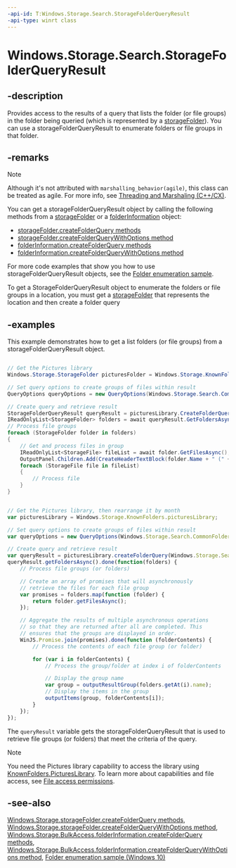 ```yaml
---
-api-id: T:Windows.Storage.Search.StorageFolderQueryResult
-api-type: winrt class
---
```


<!-- Class syntax.
public class StorageFolderQueryResult : Windows.Storage.Search.IStorageFolderQueryResult, Windows.Storage.Search.IStorageQueryResultBase
-->

# Windows.Storage.Search.StorageFolderQueryResult

## -description

Provides access to the results of a query that lists the folder (or file groups) in the folder being queried (which is represented by a [storageFolder](../windows.storage/storagefolder.md)). You can use a storageFolderQueryResult to enumerate folders or file groups in that folder.

## -remarks

> [!NOTE]
> Although it's not attributed with `marshalling_behavior(agile)`, this class can be treated as agile. For more info, see [Threading and Marshaling (C++/CX)](https://go.microsoft.com/fwlink/p/?linkid=258275).
<!--W8B 988884 v2-->

You can get a storageFolderQueryResult object by calling the following methods from a [storageFolder](../windows.storage/storagefolder.md) or a [folderInformation](../windows.storage.bulkaccess/folderinformation.md) object:

+ [storageFolder.createFolderQuery methods](../windows.storage/storagefolder_createfolderquery_325438332.md)
+ [storageFolder.createFolderQueryWithOptions method](../windows.storage/storagefolder_createfolderquerywithoptions_573382953.md)
+ [folderInformation.createFolderQuery methods](../windows.storage.bulkaccess/folderinformation_createfolderquery_325438332.md)
+ [folderInformation.createFolderQueryWithOptions method](../windows.storage.bulkaccess/folderinformation_createfolderquerywithoptions_573382953.md)

For more code examples that show you how to use storageFolderQueryResult objects, see the [Folder enumeration sample](https://go.microsoft.com/fwlink/p/?linkid=231512).

To get a StorageFolderQueryResult object to enumerate the folders or file groups in a location, you must get a [storageFolder](../windows.storage/storagefolder.md) that represents the location and then create a folder query

## -examples

This example demonstrates how to get a list folders (or file groups) from a storageFolderQueryResult object.

```csharp

// Get the Pictures library
Windows.Storage.StorageFolder picturesFolder = Windows.Storage.KnownFolders.PicturesLibrary;

// Set query options to create groups of files within result
QueryOptions queryOptions = new QueryOptions(Windows.Storage.Search.CommonFolderQuery.GroupByMonth);

// Create query and retrieve result
StorageFolderQueryResult queryResult = picturesLibrary.CreateFolderQueryWithOptions(queryOptions);
IReadOnlyList<StorageFolder> folders = await queryResult.GetFoldersAsync();
// Process file groups
foreach (StorageFolder folder in folders)
{
    // Get and process files in group
    IReadOnlyList<StorageFile> fileList = await folder.GetFilesAsync();
    OutputPanel.Children.Add(CreateHeaderTextBlock(folder.Name + " (" + fileList.Count + ")"));
    foreach (StorageFile file in fileList)
    {
        // Process file
    }
}
```

```javascript

// Get the Pictures library, then rearrange it by month
var picturesLibrary = Windows.Storage.KnownFolders.picturesLibrary;

// Set query options to create groups of files within result
var queryOptions = new QueryOptions(Windows.Storage.Search.CommonFolderQuery.GroupByMonth);

// Create query and retrieve result
var queryResult = picturesLibrary.createFolderQuery(Windows.Storage.Search.CommonFolderQuery.groupByMonth);
queryResult.getFoldersAsync().done(function(folders) {
    // Process file groups (or folders)

    // Create an array of promises that will asynchronously
    // retrieve the files for each file group
    var promises = folders.map(function (folder) {
        return folder.getFilesAsync();
    });

    // Aggregate the results of multiple asynchronous operations
    // so that they are returned after all are completed. This
    // ensures that the groups are displayed in order.
    WinJS.Promise.join(promises).done(function (folderContents) {
        // Process the contents of each file group (or folder)

        for (var i in folderContents) {
            // Process the group/folder at index i of folderContents

            // Display the group name
            var group = outputResultGroup(folders.getAt(i).name);
            // Display the items in the group 
            outputItems(group, folderContents[i]);
        }
    });
});
```

The `queryResult` variable gets the storageFolderQueryResult that is used to retrieve file groups (or folders) that meet the criteria of the query.

> [!NOTE]
> You need the Pictures library capability to access the library using [KnownFolders.PicturesLibrary](../windows.storage/knownfolders_pictureslibrary.md). To learn more about capabilities and file access, see [File access permissions](https://msdn.microsoft.com/library/3a404cc0-a997-45c8-b2e8-44745539759d).

## -see-also

[Windows.Storage.storageFolder.createFolderQuery methods](../windows.storage/storagefolder_createfolderquery_325438332.md), [Windows.Storage.storageFolder.createFolderQueryWithOptions method](../windows.storage/storagefolder_createfolderquerywithoptions_573382953.md), [Windows.Storage.BulkAccess.folderInformation.createFolderQuery methods](../windows.storage.bulkaccess/folderinformation_createfolderquery_325438332.md), [Windows.Storage.BulkAccess.folderInformation.createFolderQueryWithOptions method](../windows.storage.bulkaccess/folderinformation_createfolderquerywithoptions_573382953.md), [Folder enumeration sample (Windows 10)](https://go.microsoft.com/fwlink/p/?LinkId=619993)
